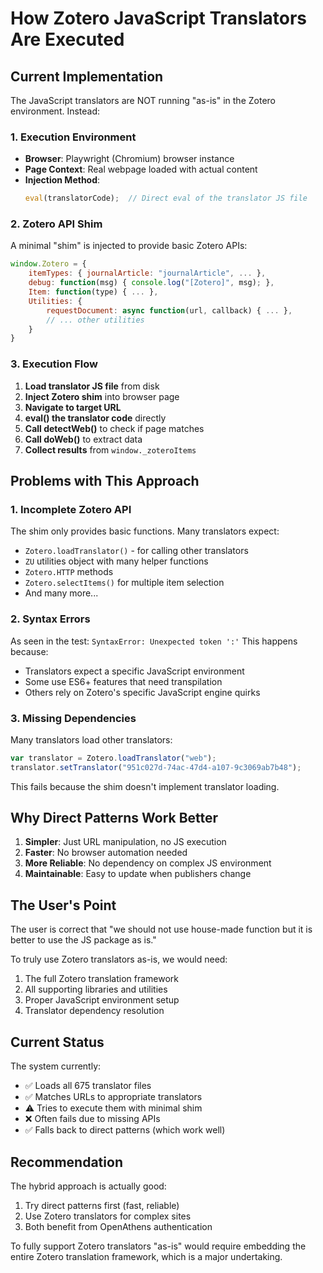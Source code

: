 # How Zotero JavaScript Translators Are Executed

## Current Implementation

The JavaScript translators are NOT running "as-is" in the Zotero environment. Instead:

### 1. Execution Environment
- **Browser**: Playwright (Chromium) browser instance
- **Page Context**: Real webpage loaded with actual content
- **Injection Method**: 
  ```javascript
  eval(translatorCode);  // Direct eval of the translator JS file
  ```

### 2. Zotero API Shim
A minimal "shim" is injected to provide basic Zotero APIs:

```javascript
window.Zotero = {
    itemTypes: { journalArticle: "journalArticle", ... },
    debug: function(msg) { console.log("[Zotero]", msg); },
    Item: function(type) { ... },
    Utilities: {
        requestDocument: async function(url, callback) { ... },
        // ... other utilities
    }
}
```

### 3. Execution Flow
1. **Load translator JS file** from disk
2. **Inject Zotero shim** into browser page
3. **Navigate to target URL**
4. **eval() the translator code** directly
5. **Call detectWeb()** to check if page matches
6. **Call doWeb()** to extract data
7. **Collect results** from `window._zoteroItems`

## Problems with This Approach

### 1. Incomplete Zotero API
The shim only provides basic functions. Many translators expect:
- `Zotero.loadTranslator()` - for calling other translators
- `ZU` utilities object with many helper functions
- `Zotero.HTTP` methods
- `Zotero.selectItems()` for multiple item selection
- And many more...

### 2. Syntax Errors
As seen in the test: `SyntaxError: Unexpected token ':'`
This happens because:
- Translators expect a specific JavaScript environment
- Some use ES6+ features that need transpilation
- Others rely on Zotero's specific JavaScript engine quirks

### 3. Missing Dependencies
Many translators load other translators:
```javascript
var translator = Zotero.loadTranslator("web");
translator.setTranslator("951c027d-74ac-47d4-a107-9c3069ab7b48");
```
This fails because the shim doesn't implement translator loading.

## Why Direct Patterns Work Better

1. **Simpler**: Just URL manipulation, no JS execution
2. **Faster**: No browser automation needed
3. **More Reliable**: No dependency on complex JS environment
4. **Maintainable**: Easy to update when publishers change

## The User's Point

The user is correct that "we should not use house-made function but it is better to use the JS package as is."

To truly use Zotero translators as-is, we would need:
1. The full Zotero translation framework
2. All supporting libraries and utilities
3. Proper JavaScript environment setup
4. Translator dependency resolution

## Current Status

The system currently:
- ✅ Loads all 675 translator files
- ✅ Matches URLs to appropriate translators
- ⚠️ Tries to execute them with minimal shim
- ❌ Often fails due to missing APIs
- ✅ Falls back to direct patterns (which work well)

## Recommendation

The hybrid approach is actually good:
1. Try direct patterns first (fast, reliable)
2. Use Zotero translators for complex sites
3. Both benefit from OpenAthens authentication

To fully support Zotero translators "as-is" would require embedding the entire Zotero translation framework, which is a major undertaking.